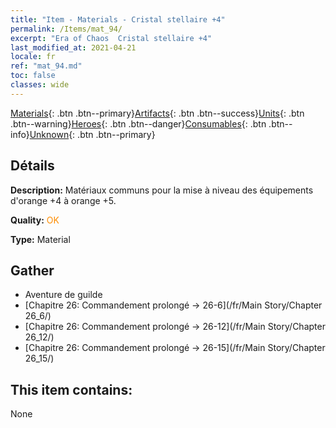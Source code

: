 ```yaml
---
title: "Item - Materials - Cristal stellaire +4"
permalink: /Items/mat_94/
excerpt: "Era of Chaos  Cristal stellaire +4"
last_modified_at: 2021-04-21
locale: fr
ref: "mat_94.md"
toc: false
classes: wide
---
```

 [Materials](/fr/Items/){: .btn .btn--primary}[Artifacts](/fr/Items/Artifacts/){: .btn .btn--success}[Units](/fr/Items/Units/){: .btn .btn--warning}[Heroes](/fr/Items/Heroes/){: .btn .btn--danger}[Consumables](/fr/Items/Consumables/){: .btn .btn--info}[Unknown](/fr/Items/Unknown/){: .btn .btn--primary}

## Détails
 **Description:** Matériaux communs pour la mise à niveau des équipements d'orange +4 à orange +5.

 **Quality:** <span style="color: #FF8C00">OK</span>

 **Type:** Material

## Gather

*    Aventure de guilde 
*    [Chapitre 26: Commandement prolongé -> 26-6](/fr/Main Story/Chapter 26_6/) 
*    [Chapitre 26: Commandement prolongé -> 26-12](/fr/Main Story/Chapter 26_12/) 
*    [Chapitre 26: Commandement prolongé -> 26-15](/fr/Main Story/Chapter 26_15/) 

## This item contains:

  None

